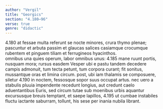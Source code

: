 ```yaml
---
author: "Vergil"
title: "Georgics"
section: "4.180–96"
verse: true
genre: "didactic"
---
```


4.180
at fessae multa referunt se nocte minores,
crura thymo plenae; pascuntur et arbuta passim
et glaucas salices casiamque crocumque rubentem
et pinguem tiliam et ferrugineos hyacinthos.  
omnibus una quies operum, labor omnibus unus:
4.185
mane ruunt portis, nusquam mora; rursus easdem
Vesper ubi e pastu tandem decedere campis
admonuit, tum tecta petunt, tum corpora curant;
fit sonitus, mussantque oras et limina circum.
post, ubi iam thalamis se composuere, siletur
4.190
in noctem, fessosque sopor suus occupat artus.
nec uero a stabulis pluuia impendente recedunt
longius, aut credunt caelo aduentantibus Euris,
sed circum tutae sub moenibus urbis aquantur
excursusque breuis temptant, et saepe lapillos,
4.195
ut cumbae instabiles fluctu iactante saburram,
tollunt, his sese per inania nubila librant.